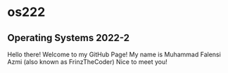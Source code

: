 # os222
## Operating Systems 2022-2

Hello there! Welcome to my GitHub Page!
My name is Muhammad Falensi Azmi (also known as FrinzTheCoder)
Nice to meet you!

